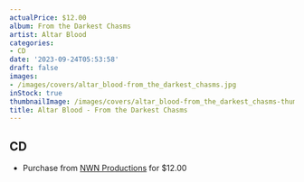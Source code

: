 ```yaml
---
actualPrice: $12.00
album: From the Darkest Chasms
artist: Altar Blood
categories:
- CD
date: '2023-09-24T05:53:58'
draft: false
images:
- /images/covers/altar_blood-from_the_darkest_chasms.jpg
inStock: true
thumbnailImage: /images/covers/altar_blood-from_the_darkest_chasms-thumb.jpg
title: Altar Blood - From the Darkest Chasms
---
```


## CD
* Purchase from [NWN Productions](http://shop.nwnprod.com/index.php?route=product/product&path=93&product_id=24455&sort=pd.name&order=ASC) for $12.00
